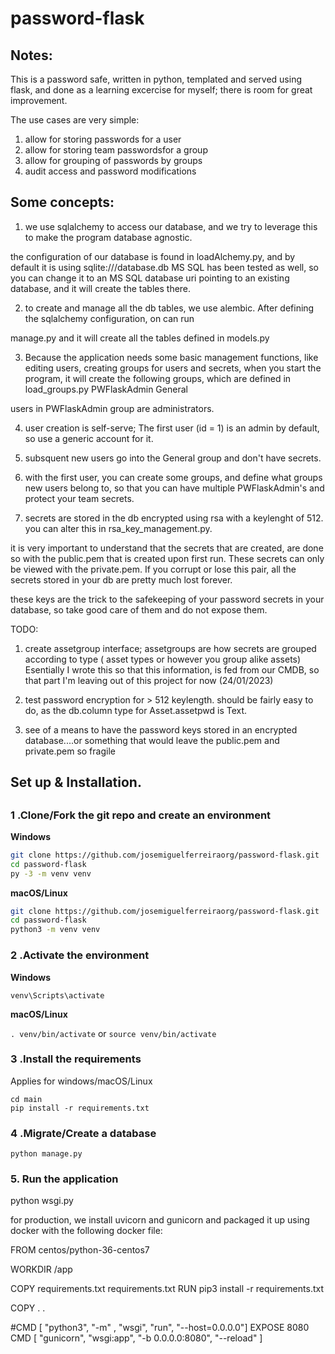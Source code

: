 # password-flask
##
## Notes:
 
This is a password safe, written in python, templated and served using flask, and done as a learning excercise for myself; there is  room for great improvement.

The use cases are very simple:

1) allow for storing passwords for a user 
2) allow for storing team passwordsfor a group
3) allow for grouping of passwords by groups
4) audit access and password modifications

## Some concepts:
1) we  use sqlalchemy to access our database, and we try to leverage this to make the program database agnostic.

the configuration of our database is found in loadAlchemy.py, and by default it is using sqlite:///database.db
MS SQL has been tested as well, so you can change it to an MS SQL database uri pointing to an existing database, and it will create the tables there.

2) to create and manage all the db tables, we use alembic.  After defining the sqlalchemy configuration, on can run

manage.py and it will create all the tables defined in models.py

3) Because the application needs some basic management functions, like editing users, creating groups for users and secrets, when you start the program, it will create the following groups, which are defined in load_groups.py
  PWFlaskAdmin
  General
 
 users in PWFlaskAdmin group are administrators.
 
4) user creation is self-serve; 
The first user (id = 1) is an admin by default, so use a generic account for it.
 
5) subsquent new users go into the General group and don't have secrets.

6) with the first user, you can create some groups, and define what groups new users belong to, so that you can have multiple PWFlaskAdmin's and protect your team secrets.

7) secrets are stored in the db encrypted using rsa with a keylenght of 512. you can alter this in rsa_key_management.py.

it is very important to understand that the secrets that are created, are done so with the public.pem that is created upon first run.
These secrets can only be viewed with the private.pem.  If you corrupt or lose this pair, all the secrets stored in your db are pretty much lost forever.

these keys are the trick to the safekeeping of your password secrets in your database, so take good care of them and do not expose them.

TODO:
1) create assetgroup interface;   assetgroups are how secrets are grouped according to type ( asset types or however you group alike assets)
      Esentially I wrote this so that this information, is fed from our CMDB, so that part I'm leaving out of this project for  now (24/01/2023)

2) test password encryption for > 512 keylength. should be fairly easy to do, as the db.column type for Asset.assetpwd is Text.

3) see of a means to have the password keys stored in an encrypted database....or something that would leave the public.pem and private.pem so fragile

## Set up & Installation.
##

### 1 .Clone/Fork the git repo and create an environment 
                    
**Windows**
          
```bash
git clone https://github.com/josemiguelferreiraorg/password-flask.git
cd password-flask
py -3 -m venv venv

```
          
**macOS/Linux**
          
```bash
git clone https://github.com/josemiguelferreiraorg/password-flask.git
cd password-flask
python3 -m venv venv

```

### 2 .Activate the environment
          
**Windows** 

```venv\Scripts\activate```
          
**macOS/Linux**

```. venv/bin/activate```
or
```source venv/bin/activate```

### 3 .Install the requirements

Applies for windows/macOS/Linux

```
cd main
pip install -r requirements.txt
```
### 4 .Migrate/Create a database

```python manage.py```

### 5. Run the application 

python wsgi.py


for production, we install uvicorn and gunicorn and packaged it up using docker with the following docker file:

FROM centos/python-36-centos7

WORKDIR /app

COPY requirements.txt requirements.txt
RUN pip3 install -r requirements.txt

COPY . .

#CMD [ "python3", "-m" , "wsgi", "run", "--host=0.0.0.0"]
EXPOSE 8080
CMD [ "gunicorn",  "wsgi:app", "-b 0.0.0.0:8080", "--reload" ]




